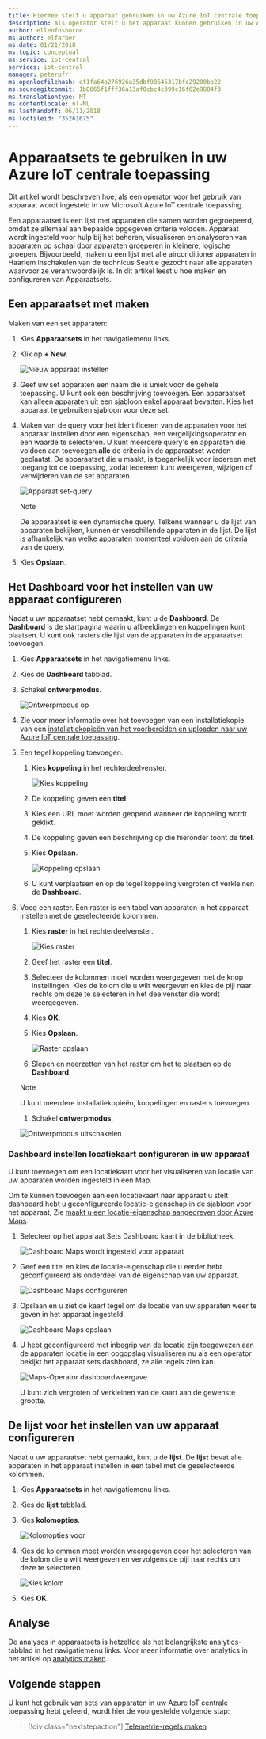 ```yaml
---
title: Hiermee stelt u apparaat gebruiken in uw Azure IoT centrale toepassing | Microsoft Docs
description: Als operator stelt u het apparaat kunnen gebruiken in uw Azure IoT centrale toepassing.
author: ellenfosborne
ms.author: elfarber
ms.date: 01/21/2018
ms.topic: conceptual
ms.service: iot-central
services: iot-central
manager: peterpfr
ms.openlocfilehash: ef1fa64a276926a35dbf98646317bfe29200bb22
ms.sourcegitcommit: 1b8665f1fff36a13af0cbc4c399c16f62e9884f3
ms.translationtype: MT
ms.contentlocale: nl-NL
ms.lasthandoff: 06/11/2018
ms.locfileid: "35261675"
---
```

# <a name="use-device-sets-in-your-azure-iot-central-application"></a>Apparaatsets te gebruiken in uw Azure IoT centrale toepassing

Dit artikel wordt beschreven hoe, als een operator voor het gebruik van apparaat wordt ingesteld in uw Microsoft Azure IoT centrale toepassing.

Een apparaatset is een lijst met apparaten die samen worden gegroepeerd, omdat ze allemaal aan bepaalde opgegeven criteria voldoen. Apparaat wordt ingesteld voor hulp bij het beheren, visualiseren en analyseren van apparaten op schaal door apparaten groeperen in kleinere, logische groepen. Bijvoorbeeld, maken u een lijst met alle airconditioner apparaten in Haarlem inschakelen van de technicus Seattle gezocht naar alle apparaten waarvoor ze verantwoordelijk is. In dit artikel leest u hoe maken en configureren van Apparaatsets.

## <a name="create-a-device-set"></a>Een apparaatset met maken

Maken van een set apparaten:

1. Kies **Apparaatsets** in het navigatiemenu links.

1. Klik op **+ New**.

    ![Nieuw apparaat instellen](media/howto-use-device-sets/image1.png)

1. Geef uw set apparaten een naam die is uniek voor de gehele toepassing. U kunt ook een beschrijving toevoegen. Een apparaatset kan alleen apparaten uit een sjabloon enkel apparaat bevatten. Kies het apparaat te gebruiken sjabloon voor deze set.

1. Maken van de query voor het identificeren van de apparaten voor het apparaat instellen door een eigenschap, een vergelijkingsoperator en een waarde te selecteren. U kunt meerdere query's en apparaten die voldoen aan toevoegen **alle** de criteria in de apparaatset worden geplaatst. De apparaatset die u maakt, is toegankelijk voor iedereen met toegang tot de toepassing, zodat iedereen kunt weergeven, wijzigen of verwijderen van de set apparaten.

    ![Apparaat set-query](media/howto-use-device-sets/image2.png)

    > [!NOTE]
    > De apparaatset is een dynamische query. Telkens wanneer u de lijst van apparaten bekijken, kunnen er verschillende apparaten in de lijst. De lijst is afhankelijk van welke apparaten momenteel voldoen aan de criteria van de query.

1. Kies **Opslaan**.

## <a name="configure-the-dashboard-for-your-device-set"></a>Het Dashboard voor het instellen van uw apparaat configureren

Nadat u uw apparaatset hebt gemaakt, kunt u de **Dashboard**. De **Dashboard** is de startpagina waarin u afbeeldingen en koppelingen kunt plaatsen. U kunt ook rasters die lijst van de apparaten in de apparaatset toevoegen.

1. Kies **Apparaatsets** in het navigatiemenu links.

1. Kies de **Dashboard** tabblad.

1. Schakel **ontwerpmodus**.

    ![Ontwerpmodus op](media/howto-use-device-sets/image3.png)

1. Zie voor meer informatie over het toevoegen van een installatiekopie van een [installatiekopieën van het voorbereiden en uploaden naar uw Azure IoT centrale toepassing](howto-prepare-images.md).

1. Een tegel koppeling toevoegen:
    1. Kies **koppeling** in het rechterdeelvenster.

        ![Kies koppeling](media/howto-use-device-sets/image6.png)

    1. De koppeling geven een **titel**.
    1. Kies een URL moet worden geopend wanneer de koppeling wordt geklikt.
    1. De koppeling geven een beschrijving op die hieronder toont de **titel**.
    1. Kies **Opslaan**.

        ![Koppeling opslaan](media/howto-use-device-sets/image7.png)

    1. U kunt verplaatsen en op de tegel koppeling vergroten of verkleinen de **Dashboard**.

1. Voeg een raster. Een raster is een tabel van apparaten in het apparaat instellen met de geselecteerde kolommen.
    1. Kies **raster** in het rechterdeelvenster.

        ![Kies raster](media/howto-use-device-sets/image8.png)

    1. Geef het raster een **titel**.
    1. Selecteer de kolommen moet worden weergegeven met de knop instellingen. Kies de kolom die u wilt weergeven en kies de pijl naar rechts om deze te selecteren in het deelvenster die wordt weergegeven.
    1. Kies **OK**.
    1. Kies **Opslaan**.

        ![Raster opslaan](media/howto-use-device-sets/image9.png)

    1. Slepen en neerzetten van het raster om het te plaatsen op de **Dashboard**.

    > [!NOTE]
    > U kunt meerdere installatiekopieën, koppelingen en rasters toevoegen.
  
    1. Schakel **ontwerpmodus**.

    ![Ontwerpmodus uitschakelen](media/howto-use-device-sets/image10.png)


### <a name="configuring-location-map-in-your-device-sets-dashboard"></a>Dashboard instellen locatiekaart configureren in uw apparaat 
U kunt toevoegen om een locatiekaart voor het visualiseren van locatie van uw apparaten worden ingesteld in een Map. 

Om te kunnen toevoegen aan een locatiekaart naar apparaat u stelt dashboard hebt u geconfigureerde locatie-eigenschap in de sjabloon voor het apparaat, Zie [maakt u een locatie-eigenschap aangedreven door Azure Maps](howto-set-up-template.md).


1. Selecteer op het apparaat Sets Dashboard kaart in de bibliotheek. 

    ![Dashboard Maps wordt ingesteld voor apparaat](media/howto-use-device-sets/LocationMaps1.png)


2. Geef een titel en kies de locatie-eigenschap die u eerder hebt geconfigureerd als onderdeel van de eigenschap van uw apparaat.

    ![Dashboard Maps configureren](media/howto-use-device-sets/LocationMaps2.png)

3. Opslaan en u ziet de kaart tegel om de locatie van uw apparaten weer te geven in het apparaat ingesteld.

    ![Dashboard Maps opslaan](media/howto-use-device-sets/LocationMaps3.png)


5. U hebt geconfigureerd met inbegrip van de locatie zijn toegewezen aan de apparaten locatie in een oogopslag visualiseren nu als een operator bekijkt het apparaat sets dashboard, ze alle tegels zien kan.

    ![Maps-Operator dashboardweergave](media/howto-use-device-sets/LocationMaps4.png)

    U kunt zich vergroten of verkleinen van de kaart aan de gewenste grootte.




## <a name="configure-the-list-for-your-device-set"></a>De lijst voor het instellen van uw apparaat configureren

Nadat u uw apparaatset hebt gemaakt, kunt u de **lijst**. De **lijst** bevat alle apparaten in het apparaat instellen in een tabel met de geselecteerde kolommen.

1. Kies **Apparaatsets** in het navigatiemenu links.

1. Kies de **lijst** tabblad.

1. Kies **kolomopties**.

    ![Kolomopties voor](media/howto-use-device-sets/image11.png)

1. Kies de kolommen moet worden weergegeven door het selecteren van de kolom die u wilt weergeven en vervolgens de pijl naar rechts om deze te selecteren.

    ![Kies kolom](media/howto-use-device-sets/image12.png)

1. Kies **OK**.

## <a name="analytics"></a>Analyse

De analyses in apparaatsets is hetzelfde als het belangrijkste analytics-tabblad in het navigatiemenu links. Voor meer informatie over analytics in het artikel op [analytics maken](howto-create-analytics.md).

## <a name="next-steps"></a>Volgende stappen

U kunt het gebruik van sets van apparaten in uw Azure IoT centrale toepassing hebt geleerd, wordt hier de voorgestelde volgende stap:

> [!div class="nextstepaction"]
> [Telemetrie-regels maken](howto-create-telemetry-rules.md)
